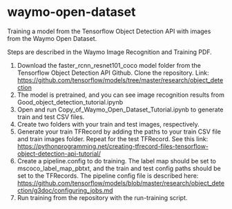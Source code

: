 # waymo-open-dataset
Training a model from the Tensorflow Object Detection API with images from the Waymo Open Dataset.

Steps are described in the Waymo Image Recognition and Training PDF.
1. Download the faster_rcnn_resnet101_coco model folder from the Tensorflow Object Detection API Github. Clone the repository.
Link: https://github.com/tensorflow/models/tree/master/research/object_detection
2. The model is pretrained, and you can see image recognition results from Good_object_detection_tutorial.ipynb
3. Open and run Copy_of_Waymo_Open_Dataset_Tutorial.ipynb to generate train and test CSV files.
4. Create two folders with your train and test images, respectively.
5. Generate your train TFRecord by adding the paths to your train CSV file and train images folder. Repeat for the test TFRecord.
See this link: https://pythonprogramming.net/creating-tfrecord-files-tensorflow-object-detection-api-tutorial/
6. Create a pipeline.config to do training. The label map should be set to mscoco_label_map_pbtxt, and the train and test config paths 
should be set to the TFRecords.
The pipeline config file is described here: https://github.com/tensorflow/models/blob/master/research/object_detection/g3doc/configuring_jobs.md
7. Run training from the repository with the run-training script.
